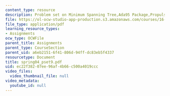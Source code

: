 ```yaml
---
content_type: resource
description: Problem set on Minimum Spanning Tree,Ada95 Package,Propulsion.
file: https://ol-ocw-studio-app-production.s3.amazonaws.com/courses/16-01-unified-engineering-i-ii-iii-iv-fall-2005-spring-2006/ec22f38207ee96af4b66c500a4019ccc_spring04_pset9.pdf
file_type: application/pdf
learning_resource_types:
- Assignments
ocw_type: OCWFile
parent_title: Assignments
parent_type: CourseSection
parent_uid: a6eb2151-6f41-806d-94ff-dc83eb5f4337
resourcetype: Document
title: spring04_pset9.pdf
uid: ec22f382-07ee-96af-4b66-c500a4019ccc
video_files:
  video_thumbnail_file: null
video_metadata:
  youtube_id: null
---
```

